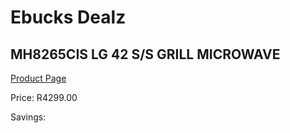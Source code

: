 
# Ebucks Dealz
## MH8265CIS LG 42 S/S GRILL MICROWAVE
[Product Page](https://www.ebucks.com/web/shop/productSelected.do?prodId=1090125528&catId=704989856)

Price: R4299.00

Savings: 


	